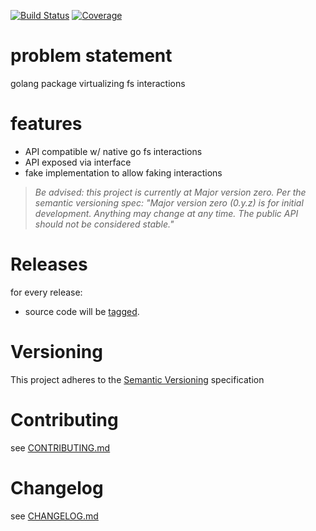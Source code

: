 [![Build Status](https://travis-ci.org/virtual-go/fs.svg?branch=master)](https://travis-ci.org/virtual-go/fs)
[![Coverage](https://codecov.io/gh/virtual-go/fs/branch/master/graph/badge.svg)](https://codecov.io/gh/virtual-go/fs)

# problem statement

golang package virtualizing fs interactions

# features

- API compatible w/ native go fs interactions
- API exposed via interface
- fake implementation to allow faking interactions

> *Be advised: this project is currently at Major version zero. Per the
> semantic versioning spec: "Major version zero (0.y.z) is for initial
> development. Anything may change at any time. The public API should
> not be considered stable."*

# Releases

for every release:

- source code will be [tagged](https://github.com/virtual-go/fs/tags).

# Versioning

This project adheres to the [Semantic Versioning](http://semver.org/)
specification

# Contributing

see [CONTRIBUTING.md](CONTRIBUTING.md)

# Changelog

see [CHANGELOG.md](CHANGELOG.md)

